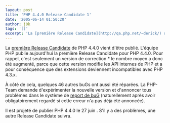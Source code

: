```yaml
---
layout: post
title: 'PHP 4.4.0 Release Candidate 1'
date: '2005-06-14 01:50:20'
author: j0k
tags: '[]'
excerpt: 'La [première Release Candidate](http://qa.php.net/~derick/) de PHP 4.4.0 vient d''être publié.   )   L''équipe PHP publie aujourd''hui la première Release Candidate pour PHP 4.4.0. Pour rappel, c''est seulement un version de correction * le nombre moyen a donc été augmenté, parce que cette version modifie les API internes de PHP et a pour conséquence que des      ...'
---
```


La [première Release Candidate](http://qa.php.net/~derick/) de PHP 4.4.0 vient d'être publié.      L'équipe PHP publie aujourd'hui la première Release Candidate pour PHP 4.4.0. Pour rappel, c'est seulement un version de correction * le nombre moyen a donc été augmenté, parce que cette version modifie les API internes de PHP et a pour conséquence que des extensions deviennent incompatibles avec PHP 4.3.x.

À côté de cela, quelques 46 autres buGs ont aussi été réparées. La PHP-Team demande d'expérimenter la nouvelle version et d'annoncer tous problèmes dans le système de [report de buG](http://bugs.php.net/) (naturellement après avoir obligatoirement regardé si cette erreur n'a pas déjà été annoncée).

Il est projeté de publier PHP 4.4.0 le 27 juin . S'il y a des problèmes, une autre Release Candidate suivra.
